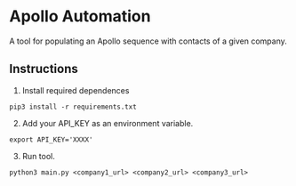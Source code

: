 # Apollo Automation

A tool for populating an Apollo sequence with contacts of a given company.

## Instructions

1. Install required dependences
```
pip3 install -r requirements.txt
```
2. Add your API_KEY as an environment variable.
```
export API_KEY='XXXX'
```
3. Run tool.
```
python3 main.py <company1_url> <company2_url> <company3_url>
```
